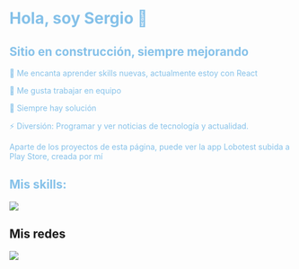 <div style="color: #85C1E9">
  <h1>Hola, soy Sergio 👋</h1>
  <h2>Sitio en construcción, siempre mejorando</h2>
<!--
 Falta:
    Añadir img adecuada en el cabecero.
    CSS?
    linkear linkedin
-->

  
  <p>🌱 Me encanta aprender skills nuevas, actualmente estoy con React</p>
  <p>👯 Me gusta trabajar en equipo</p>
  <p>🤔 Siempre hay solución </p>
  <p>⚡ Diversión: Programar y ver noticias de tecnología y actualidad.</p>

  Aparte de los proyectos de esta página, puede ver la app Lobotest subida a Play Store, creada por mí

  <h2>Mis skills:</h2>
    <img src="https://skillicons.dev/icons?i=html,css,js,react,jquery,php,java,mysql,vscode,vite,tailwind," />
</div>
  <h2>Mis redes</h2>
    <img src="https://skillicons.dev/icons?i=linkedin,github" />
